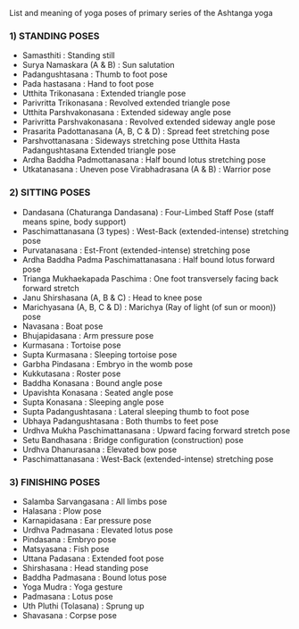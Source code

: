 List and meaning of yoga poses of primary series of the Ashtanga yoga
### 1) STANDING POSES
- Samasthiti : Standing still
- Surya Namaskara (A & B) : Sun salutation
- Padangushtasana : Thumb to foot pose
- Pada hastasana : Hand to foot pose
- Utthita Trikonasana : Extended triangle pose
- Parivritta Trikonasana : Revolved extended triangle pose
- Utthita Parshvakonasana : Extended sideway angle pose
- Parivritta Parshvakonasana : Revolved extended sideway angle pose
- Prasarita Padottanasana (A, B, C & D) : Spread feet stretching pose
- Parshvottanasana : Sideways stretching pose
Utthita Hasta Padangushtasana
Extended triangle pose
- Ardha Baddha Padmottanasana : Half bound lotus stretching pose
- Utkatanasana : Uneven pose
Virabhadrasana (A & B) : Warrior pose

### 2) SITTING POSES 
- Dandasana (Chaturanga Dandasana) : Four-Limbed Staff Pose (staff means spine, body support)
- Paschimattanasana (3 types) : West-Back (extended-intense) stretching pose
- Purvatanasana : Est-Front (extended-intense) stretching pose
- Ardha Baddha Padma Paschimattanasana : Half bound lotus forward pose
- Trianga Mukhaekapada Paschima : One foot transversely facing back forward stretch
- Janu Shirshasana (A, B & C) : Head to knee pose
- Marichyasana (A, B, C & D) : Marichya (Ray of light (of sun or moon)) pose
- Navasana : Boat pose
- Bhujapidasana : Arm pressure pose
- Kurmasana : Tortoise pose
- Supta Kurmasana : Sleeping tortoise pose
- Garbha Pindasana : Embryo in the womb pose
- Kukkutasana : Roster pose
- Baddha Konasana : Bound angle pose
- Upavishta Konasana : Seated angle pose
- Supta Konasana : Sleeping angle pose
- Supta Padangushtasana : Lateral sleeping thumb to foot pose
- Ubhaya Padangushtasana : Both thumbs to feet pose
- Urdhva Mukha Paschimattanasana : Upward facing forward stretch pose
- Setu Bandhasana : Bridge configuration (construction) pose
- Urdhva Dhanurasana : Elevated bow pose
- Paschimattanasana : West-Back (extended-intense) stretching pose

### 3) FINISHING POSES

- Salamba Sarvangasana :  All limbs pose
- Halasana :  Plow pose
- Karnapidasana :  Ear pressure pose
- Urdhva Padmasana :  Elevated lotus pose
- Pindasana :  Embryo pose
- Matsyasana :  Fish pose
- Uttana Padasana :  Extended foot pose
- Shirshasana :  Head standing pose
- Baddha Padmasana :  Bound lotus pose
- Yoga Mudra :  Yoga gesture
- Padmasana :  Lotus pose
- Uth Pluthi (Tolasana) :  Sprung up
- Shavasana :  Corpse pose
